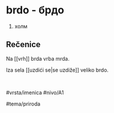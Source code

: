 # brdo - брдо

1. холм

## Rečenice

Na [[vrh]] brda vrba mrda.

Iza sela [[uzdići se|se uzdiže]] veliko brdo.

<br>

#vrsta/imenica 
#nivo/A1 

#tema/priroda